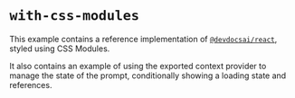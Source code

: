 # `with-css-modules`

This example contains a reference implementation of
[`@devdocsai/react`](../../packages/react/README.md), styled using CSS Modules.

It also contains an example of using the exported context provider to manage the
state of the prompt, conditionally showing a loading state and references.
